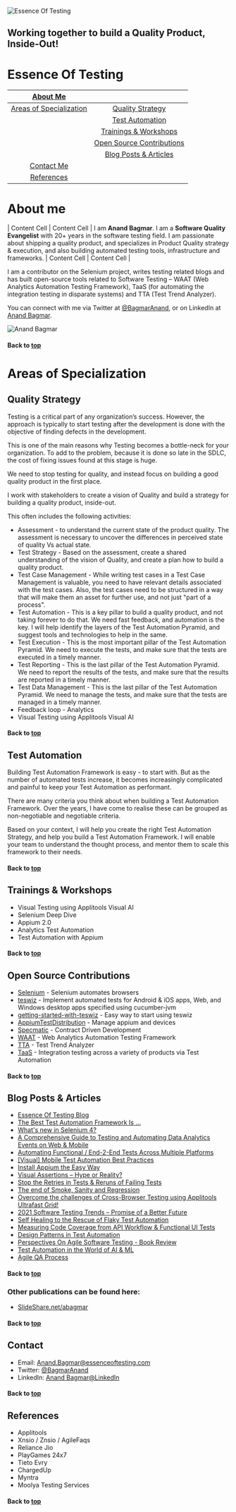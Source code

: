 
![Essence Of Testing](images/Logo.png)

## **Working together to build a Quality Product, Inside-Out!**

# Essence Of Testing

| [About Me](#about-me)  | |  
| :---: | :---: | 
| [Areas of Specialization](#areas-of-specilization)  | [Quality Strategy](#quality-strategy) |  
|  | [Test Automation](#test-automation) |  
|  | [Trainings & Workshops](#trainings-\&-workshops)  |
| | [Open Source Contributions](#open-source-contributions) | |
| | [Blog Posts & Articles](#blog-posts-\&-articles) | |
|  [Contact Me](#contact) | |
| [References](#references) | |


# About me
| Content Cell  | Content Cell  |
I am **Anand Bagmar**. I am a **Software Quality Evangelist** with 20+ years in the software testing field. I am passionate about shipping a quality product, and specializes in Product Quality strategy & execution, and also building automated testing tools, infrastructure and frameworks.
| Content Cell  | Content Cell  |

I am a contributor on the Selenium project, writes testing related blogs and has built open-source tools related to Software Testing – WAAT (Web Analytics Automation Testing Framework), TaaS (for automating the integration testing in disparate systems) and TTA (Test Trend Analyzer).

You can connect with me via Twitter at <a href="https://twitter.com/BagmarAnand" target="_blank">@BagmarAnand</a>, or on LinkedIn at <a href="https://www.linkedin.com/in/anandbagmar/"  target="_blank">Anand Bagmar</a>.

![Anand Bagmar](images/Anand_profile.jpg)

#### Back to [top](#essence-of-testing)

# Areas of Specialization

## Quality Strategy
Testing is a critical part of any organization’s success. However, the approach  is typically to start testing after the development is done with the objective of finding defects in the development.

This is one of the main reasons why Testing becomes a bottle-neck for your organization. To add to the problem, because it is done so late in the SDLC, the cost of fixing issues found at this stage is huge.

We need to stop testing for quality, and instead focus on building a good quality product in the first place.

I work with stakeholders to create a vision of Quality and build a strategy for building a quality product, inside-out.

This often includes the following activities:
* Assessment - to understand the current state of the product quality. The assessment is necessary to uncover the differences in perceived state of quality Vs actual state.
* Test Strategy - Based on the assessment, create a shared understanding of the vision of Quality, and create a plan how to build a quality product.
* Test Case Management - While writing test cases in a Test Case Management is valuable, you need to have relevant details associated with the test cases. Also, the test cases need to be structured in a way that will make them an asset for further use, and not just "part of a process".
* Test Automation - This is a key pillar to build a quality product, and not taking forever to do that. We need fast feedback, and automation is the key. I will help identify the layers of the Test Automation Pyramid, and suggest tools and technologies to help in the same.
* Test Execution - This is the most important pillar of the Test Automation Pyramid. We need to execute the tests, and make sure that the tests are executed in a timely manner.
* Test Reporting - This is the last pillar of the Test Automation Pyramid. We need to report the results of the tests, and make sure that the results are reported in a timely manner.
* Test Data Management - This is the last pillar of the Test Automation Pyramid. We need to manage the tests, and make sure that the tests are managed in a timely manner.
* Feedback loop - Analytics
* Visual Testing using Applitools Visual AI

#### Back to [top](#essence-of-testing)

## Test Automation
Building Test Automation Framework is easy - to start with. But as the number of automated tests increase, it becomes increasingly complicated and painful to keep your Test Automation as performant.

There are many criteria you think about when building a Test Automation Framework. Over the years, I have come to realise these can be grouped as non-negotiable and negotiable criteria.

Based on your context, I will help you create the right Test Automation Strategy, and help you build a Test Automation Framework. I will enable your team to understand the thought process, and mentor them to scale this framework to their needs.

#### Back to [top](#essence-of-testing)

## Trainings \& Workshops

* Visual Testing using Applitools Visual AI
* Selenium Deep Dive
* Appium 2.0
* Analytics Test Automation
* Test Automation with Appium

#### Back to [top](#essence-of-testing)

## Open Source Contributions

* <a href="https://selenium.dev" target="_blank">Selenium</a> - Selenium automates browsers                 
* <a href="https://github.com/znsio/teswiz" target="_blank">teswiz</a> - Implement automated tests for Android & iOS apps, Web, and Windows desktop apps specified using cucumber-jvm
* <a href="https://github.com/znsio/getting-started-with-teswiz" target="_blank">getting-started-with-teswiz</a> - Easy way to start using teswiz
* <a href="https://github.com/AppiumTestDistribution/AppiumTestDistribution" target="_blank">AppiumTestDistribution</a> - Manage appium and devices
* <a href="https://specmatic.in" target="_blank">Specmatic</a> - Contract Driven Development
* <a href="https://github.com/anandbagmar/waat" target="_blank">WAAT</a> - Web Analytics Automation Testing Framework
* <a href="https://github.com/anandbagmar/tta" target="_blank">TTA</a> - Test Trend Analyzer                                                
* <a href="https://github.com/anandbagmar/taas" target="_blank">TaaS</a> - Integration testing across a variety of products via Test Automation

#### Back to [top](#essence-of-testing)

## Blog Posts \& Articles

* <a href="https://essenceoftesting.blogspot.com" target="_blank">Essence Of Testing Blog</a>
* <a href="https://applitools.com/blog/what-is-the-best-test-automation-framework/" target="_blank">The Best Test Automation Framework Is ...</a> 
* <a href="https://applitools.com/blog/selenium-4/" target="_blank">What's new in Selenium 4?</a> 
* <a href="https://applitools.com/blog/guide-testing-automating-data-analytics-events-web-mobile/" target="_blank">A Comprehensive Guide to Testing and Automating Data Analytics Events on Web & Mobile</a> 
* <a href="https://applitools.com/blog/automating-functional-end-to-end-tests-cross-platform/" target="_blank">Automating Functional / End-2-End Tests Across Multiple Platforms</a> 
* <a href="https://applitools.com/blog/visual-mobile-test-automation-best-practices/" target="_blank">[Visual] Mobile Test Automation Best Practices</a> 
* <a href="https://applitools.com/blog/automatic-appium-setup/" target="_blank">Install Appium the Easy Way</a> 
* <a href="https://applitools.com/blog/visual-ai-hype-or-reality/" target="_blank">Visual Assertions – Hype or Reality?</a> 
* <a href="https://applitools.com/blog/uncover-flaky-tests/" target="_blank">Stop the Retries in Tests & Reruns of Failing Tests</a> 
* <a href="https://applitools.com/blog/end-smoke-sanity-regression/" target="_blank">The end of Smoke, Sanity and Regression</a> 
* <a href="https://applitools.com/blog/cross-browser-testing-ultrafast-grid/" target="_blank">Overcome the challenges of Cross-Browser Testing using Applitools Ultrafast Grid!</a> 
* <a href="https://blog.testproject.io/2020/12/29/2021-software-testing-trends-promise-of-a-better-future/" target="_blank">2021 Software Testing Trends – Promise of a Better Future</a> 
* <a href="https://blog.testproject.io/2020/12/23/self-healing-to-the-rescue-of-flaky-test-automation/" target="_blank">Self Healing to the Rescue of Flaky Test Automation</a> 
* <a href="https://blog.testproject.io/2020/11/24/measuring-code-coverage-from-api-workflow-functional-ui-tests/" target="_blank">Measuring Code Coverage from API Workflow & Functional UI Tests</a> 
* <a href="https://blog.testproject.io/2020/06/29/design-patterns-in-test-automation/" target="_blank">Design Patterns in Test Automation</a> 
* <a href="https://www.infoq.com/articles/agile-software-testing/" target="_blank">Perspectives On Agile Software Testing - Book Review</a> 
* <a href="https://www.infoq.com/articles/test-automation-ai-ml" target="_blank">Test Automation in the World of AI & ML</a> 
* <a href="https://www.slideshare.net/abagmar/agile-qa-process" target="_blank">Agile QA Process</a> 

#### Back to [top](#essence-of-testing)

### Other publications can be found here:
* <a href="https://www.slideshare.net/abagmar/" target="_blank">SlideShare.net/abagmar</a>

#### Back to [top](#essence-of-testing)
 
## Contact

* Email: [Anand.Bagmar@essenceoftesting.com](mailto:anand.bagmar@essenceoftesting.com)
* Twitter: [@BagmarAnand](https://twitter.com/BagmarAnand)
* LinkedIn: [Anand Bagmar@LinkedIn](https://www.linkedin.com/in/anandbagmar/)

#### Back to [top](#essence-of-testing)

## References 

* Applitools
* Xnsio / Znsio / AgileFaqs
* Reliance Jio
* PlayGames 24x7
* Tieto Evry
* ChargedUp
* Myntra
* Moolya Testing Services

#### Back to [top](#essence-of-testing)